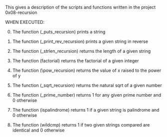This gives a description of the scripts and functions written in the project 0x08-recursion

WHEN EXECUTED: 

0. The function (\_puts_recursion) prints a string

1. The function (\_print_rev_recursion) prints a given string in reverse

2. The function (\_strlen_recursion) returns the length of a given string

3. The function (factorial) returns the factorial of a given integer

4. The function (\pow_recursion) returns the value of x raised to the power of y

6. The function (\_sqrt_recursion) returns the natural sqrt of a given number 

7. The function (\_prime_number) returns 1 for any given prime number and 0 otherwise

8. The function (ispalindrome) returns 1 if a given string is palindrome and 0 otherwise

9. The function (wildcmp) returns 1 if two given strings compared are identical and 0 otherwise

